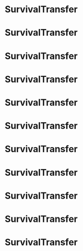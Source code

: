 # SurvivalTransfer
# SurvivalTransfer
# SurvivalTransfer
# SurvivalTransfer
# SurvivalTransfer
# SurvivalTransfer
# SurvivalTransfer
# SurvivalTransfer
# SurvivalTransfer
# SurvivalTransfer
# SurvivalTransfer
